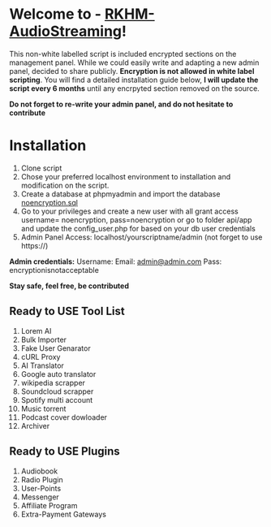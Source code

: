 # Welcome to -   [RKHM-AudioStreaming](https://github.com/cjackmonster/RKHM-AudioStreaming)!

This non-white labelled script is included encrypted sections on the management panel. While we could easily write and adapting a new admin panel, decided to share publicly. **Encryption is not allowed in white label scripting**.  You will find a detailed installation guide below, **I will update the script every 6 months** until any encrpyted section removed on the source.


**Do not forget to re-write your admin panel, and do not hesitate to contribute**

# Installation
1) Clone script
2) Chose your preferred localhost environment to installation and modification on the script.
3) Create a database at phpmyadmin and import the database [noencryption.sql](https://github.com/cjackmonster/RKHM-AudioStreaming/blob/main/noencryption.sql "noencryption.sql")
4) Go to your privileges and create a new user with all grant access username= noencryption, pass=noencryption or go to folder api/app and update the config_user.php for based on your db user credentials
5) Admin Panel Access: localhost/yourscriptname/admin (not forget to use https://)

**Admin credentials:**
Username: Email: admin@admin.com
Pass: encryptionisnotacceptable

**Stay safe, feel free, be contributed**

## Ready to USE Tool List
1) Lorem AI
2) Bulk Importer
3) Fake User Genarator
4) cURL Proxy
5) AI Translator
6) Google auto translator
7) wikipedia scrapper
8) Soundcloud scrapper
9) Spotify multi account
10) Music torrent
11) Podcast cover dowloader
12) Archiver

## Ready to USE Plugins
1) Audiobook
2) Radio Plugin
3) User-Points
4) Messenger
5) Affiliate Program
6) Extra-Payment Gateways
